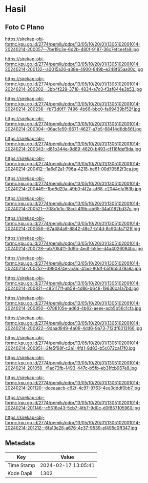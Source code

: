 # Hasil

## Foto C Plano

https://sirekap-obj-formc.kpu.go.id/2774/pemilu/pdpr/13/05/10/20/01/1305102001014-20240214-200057--7be19c3e-6d2b-480f-9187-36c7efceefa9.jpg

https://sirekap-obj-formc.kpu.go.id/2774/pemilu/pdpr/13/05/10/20/01/1305102001014-20240214-200132--a0015a26-a38e-4900-849b-e248f65aa00c.jpg

https://sirekap-obj-formc.kpu.go.id/2774/pemilu/pdpr/13/05/10/20/01/1305102001014-20240214-200202--3bb4f229-3718-4834-a7c0-f3af844e3b53.jpg

https://sirekap-obj-formc.kpu.go.id/2774/pemilu/pdpr/13/05/10/20/01/1305102001014-20240214-200236--fb73d0f7-7496-4b66-bbc0-fa69439b152f.jpg

https://sirekap-obj-formc.kpu.go.id/2774/pemilu/pdpr/13/05/10/20/01/1305102001014-20240214-200304--06ac1e59-6671-4627-a7b5-68414d6db56f.jpg

https://sirekap-obj-formc.kpu.go.id/2774/pemilu/pdpr/13/05/10/20/01/1305102001014-20240214-200343--d61b344e-9d69-4620-b493-cf118fdef9da.jpg

https://sirekap-obj-formc.kpu.go.id/2774/pemilu/pdpr/13/05/10/20/01/1305102001014-20240214-200412--1a6d12a1-796a-4218-be61-00d70582f3ca.jpg

https://sirekap-obj-formc.kpu.go.id/2774/pemilu/pdpr/13/05/10/20/01/1305102001014-20240214-200449--1bd6d20a-49b0-4f2a-af68-c2044efa163b.jpg

https://sirekap-obj-formc.kpu.go.id/2774/pemilu/pdpr/13/05/10/20/01/1305102001014-20240214-200521--708c1c1c-18cd-4f9b-ab65-34a0182bd37c.jpg

https://sirekap-obj-formc.kpu.go.id/2774/pemilu/pdpr/13/05/10/20/01/1305102001014-20240214-200558--87a484a9-8842-48c7-b14d-8c90cfa7121f.jpg

https://sirekap-obj-formc.kpu.go.id/2774/pemilu/pdpr/13/05/10/20/01/1305102001014-20240214-200728--ab7084f1-3d9b-4edf-b55e-d4a4026084bc.jpg

https://sirekap-obj-formc.kpu.go.id/2774/pemilu/pdpr/13/05/10/20/01/1305102001014-20240214-200752--3990874e-ac6c-41ad-80df-b5f6b5379a8a.jpg

https://sirekap-obj-formc.kpu.go.id/2774/pemilu/pdpr/13/05/10/20/01/1305102001014-20240214-200821--c851171f-ab59-4d86-b648-19636ca1a7bd.jpg

https://sirekap-obj-formc.kpu.go.id/2774/pemilu/pdpr/13/05/10/20/01/1305102001014-20240214-200850--0788105e-ad6d-4b62-aeee-acb5b56c1cfa.jpg

https://sirekap-obj-formc.kpu.go.id/2774/pemilu/pdpr/13/05/10/20/01/1305102001014-20240214-200922--9daad949-4a09-4dd6-9a73-712df6013166.jpg

https://sirekap-obj-formc.kpu.go.id/2774/pemilu/pdpr/13/05/10/20/01/1305102001014-20240214-200951--2fe5f98f-c2a1-4fd1-9d83-b5c072ca17f0.jpg

https://sirekap-obj-formc.kpu.go.id/2774/pemilu/pdpr/13/05/10/20/01/1305102001014-20240214-201059--f1ac73fb-1493-447c-b5fb-eb31fcb967e8.jpg

https://sirekap-obj-formc.kpu.go.id/2774/pemilu/pdpr/13/05/10/20/01/1305102001014-20240214-201120--deeaaacb-c62f-4c97-9763-4ee3dddf0bb7.jpg

https://sirekap-obj-formc.kpu.go.id/2774/pemilu/pdpr/13/05/10/20/01/1305102001014-20240214-201146--c5516e43-5cb7-4fb7-9d0c-d0f857105960.jpg

https://sirekap-obj-formc.kpu.go.id/2774/pemilu/pdpr/13/05/10/20/01/1305102001014-20240214-201212--6fa13e26-a676-4c37-9539-ef495c0ff347.jpg


## Metadata

| Key        | Value               |
| ---------- | ------------------- |
| Time Stamp | 2024-02-17 13:05:41 |
| Kode Dapil | 1302                |



